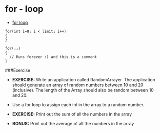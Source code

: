 # for - loop

* [for loop](http://docs.oracle.com/javase/tutorial/java/nutsandbolts/for.html)

```
for(int i=0; i < limit; i++)
{
}

for(;;)
{
  // Runs forever :) and this is a comment
}

```

###Exercise

* __EXERCISE:__ Write an application called RandomArrayer. The application should generate an array of random numbers between 10 and 20 (inclusive). The length of the Array should also be random between 10 and 20.
* Use a for loop to assign each int in the array to a random number.

* __EXERCISE:__ Print out the sum of all the numbers in the array

* __BONUS:__ Print out the average of all the numbers in the array

